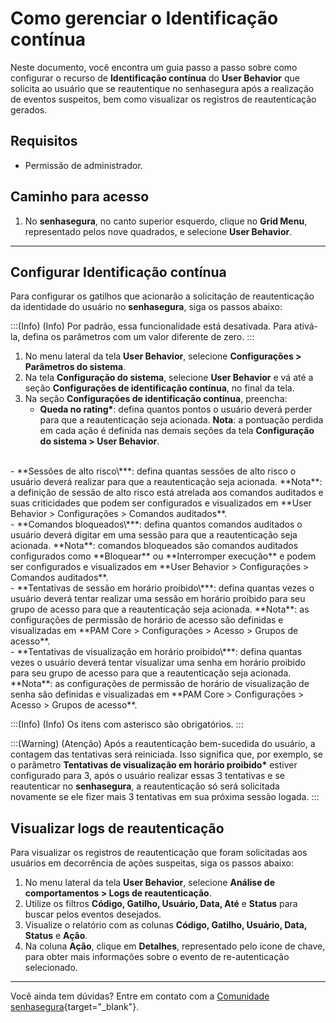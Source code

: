 # Como gerenciar o Identificação contínua

Neste documento, você encontra um guia passo a passo sobre como configurar o recurso de **Identificação contínua** do **User Behavior** que solicita ao usuário que se reautentique no senhasegura após a realização de eventos suspeitos, bem como visualizar os registros de reautenticação gerados.

## Requisitos
- Permissão de administrador.

## Caminho para acesso
1. No **senhasegura**, no canto superior esquerdo, clique no **Grid Menu**, representado pelos nove quadrados, e selecione **User Behavior**.

***

## Configurar Identificação contínua
Para configurar os gatilhos que acionarão a solicitação de reautenticação da identidade do usuário no **senhasegura**, siga os passos abaixo:

:::(Info) (Info)
Por padrão, essa funcionalidade está desativada. Para ativá-la, defina os parâmetros com um valor diferente de zero.
:::



1. No menu lateral da tela **User Behavior**, selecione **Configurações > Parâmetros do sistema**.
2. Na tela **Configuração do sistema**, selecione **User Behavior** e vá até a seção **Configurações de identificação contínua**, no final da tela.
3. Na seção **Configurações de identificação contínua**, preencha:
   - **Queda no rating\***: defina quantos pontos o usuário deverá perder para que a reautenticação seja acionada.
  **Nota**: a pontuação perdida em cada ação é definida nas demais seções da tela **Configuração do sistema > User Behavior**.
<br>
   - **Sessões de alto risco\***: defina quantas sessões de alto risco o usuário deverá realizar para que a reautenticação seja acionada.
    **Nota**: a definição de sessão de alto risco está atrelada aos comandos auditados e suas criticidades que podem ser configurados e visualizados em **User Behavior > Configurações > Comandos auditados**.
<br>
   - **Comandos bloqueados\***: defina quantos comandos auditados o usuário deverá digitar em uma sessão para que a reautenticação seja acionada.
   **Nota**: comandos bloqueados são comandos auditados configurados como **Bloquear** ou **Interromper execução** e podem ser configurados e visualizados em **User Behavior > Configurações > Comandos auditados**.
<br>
   - **Tentativas de sessão em horário proibido\***: defina quantas vezes o usuário deverá tentar realizar uma sessão em horário proibido para seu grupo de acesso para que a reautenticação seja acionada.
    **Nota**: as configurações de permissão de horário de acesso são definidas e visualizadas em **PAM Core > Configurações > Acesso > Grupos de acesso**.
<br>
   - **Tentativas de visualização em horário proibido\***: defina quantas vezes o usuário deverá tentar visualizar uma senha em horário proibido para seu grupo de acesso para que a reautenticação seja acionada.
   **Nota**: as configurações de permissão de horário de visualização de senha são definidas e visualizadas em **PAM Core > Configurações > Acesso > Grupos de acesso**.

:::(Info) (Info)
Os itens com asterisco são obrigatórios.
:::


:::(Warning) (Atenção)
Após a reautenticação bem-sucedida do usuário, a contagem das tentativas será reiniciada. Isso significa que, por exemplo, se o parâmetro **Tentativas de visualização em horário proibido\*** estiver configurado para 3, após o usuário realizar essas 3 tentativas e se reautenticar no **senhasegura**, a reautenticação só será solicitada novamente se ele fizer mais 3 tentativas em sua próxima sessão logada.
:::


## Visualizar logs de reautenticação
Para visualizar os registros de reautenticação que foram solicitadas aos usuários em decorrência de ações suspeitas, siga os passos abaixo:

1. No menu lateral da tela **User Behavior**, selecione **Análise de comportamentos > Logs de reautenticação**.
2. Utilize os filtros **Código, Gatilho, Usuário, Data, Até** e **Status** para buscar pelos eventos desejados.
3. Visualize o relatório com as colunas **Código, Gatilho, Usuário, Data, Status** e **Ação**.
4. Na coluna **Ação**, clique em **Detalhes**, representado pelo ícone de chave, para obter mais informações sobre o evento de re-autenticação selecionado.

---

Você ainda tem dúvidas? Entre em contato com a [Comunidade senhasegura](https://community.senhasegura.io/){target="_blank"}. 